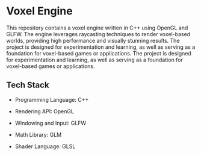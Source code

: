 # Voxel Engine

This repository contains a voxel engine written in C++ using OpenGL and GLFW. The engine leverages raycasting techniques to render voxel-based worlds, providing high performance and visually stunning results. The project is designed for experimentation and learning, as well as serving as a foundation for voxel-based games or applications. The project is designed for experimentation and learning, as well as serving as a foundation for voxel-based games or applications.

## Tech Stack

- Programming Language: C++

- Rendering API: OpenGL

- Windowing and Input: GLFW

- Math Library: GLM

- Shader Language: GLSL
